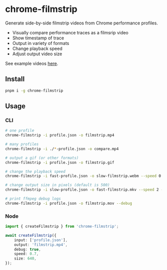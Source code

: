 # chrome-filmstrip

Generate side-by-side filmstrip videos from Chrome performance profiles.

- Visually compare performance traces as a filmsrip video
- Show timestamp of trace
- Output in variety of formats
- Change playback speed
- Adjust output video size

See example videos [here](./examples/videos/).

## Install

```sh
pnpm i -g chrome-filmstrip
```

## Usage

### CLI

```sh
# one profile
chrome-filmstrip -i profile.json -o filmstrip.mp4

# many profiles
chrome-filmstrip -i ./*-profile.json -o compare.mp4

# output a gif (or other formats)
chrome-filmstrip -i profile.json -o filmstrip.gif

# change the playback speed
chrome-filmstrip -i fast-profile.json -o slow-filmstrip.webm --speed 0.5

# change output size in pixels (default is 500)
chrome-filmstrip -i slow-profile.json -o fast-filmstrip.mkv --speed 2 --size 340

# print ffmpeg debug logs
chrome-filmstrip -i profile.json -o filmstrip.mov --debug
```

### Node

```ts
import { createFilmstrip } from 'chrome-filmstrip';

await createFilmstrip({
	input: ['profile.json'],
	output: 'filmstrip.mp4',
	debug: true,
	speed: 0.7,
	size: 640,
});
```
